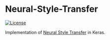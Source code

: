 # Neural-Style-Transfer
[![License](https://img.shields.io/github/license/mashape/apistatus.svg?maxAge=2592000)](https://github.com/ShobhitLamba/Neural-Style-Transfer/blob/master/LICENSE)


Implementation of [Neural Style Transfer](https://arxiv.org/abs/1508.06576) in Keras.
